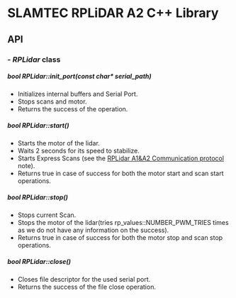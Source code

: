 # SLAMTEC RPLiDAR A2 C++ Library
## API
### - *RPLidar* class
##### bool RPLidar::init_port(const char* serial_path)
* Initializes internal buffers and Serial Port.
* Stops scans and motor.
* Returns the success of the operation.

##### bool RPLidar::start()
* Starts the motor of the lidar.
* Waits 2 seconds for its speed to stabilize.
* Starts Express Scans (see the [RPLidar A1&A2 Communication protocol](https://www.robotshop.com/media/files/pdf2/rpk-02-communication-protocol.pdf) note).
* Returns true in case of success for both the motor start and scan start operations.

##### bool RPLidar::stop()
* Stops current Scan.
* Stops the motor of the lidar(tries rp_values::NUMBER_PWM_TRIES times as we do not have any information on the success).
* Returns true in case of success for both the motor stop and scan stop operations.

##### bool RPLidar::close()
* Closes file descriptor for the used serial port.
* Returns the success of the file close operation.

